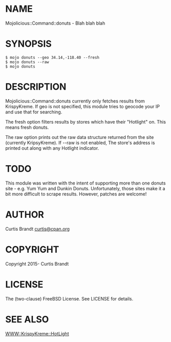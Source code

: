 # NAME

Mojolicious::Command::donuts - Blah blah blah

# SYNOPSIS

    $ mojo donuts --geo 34.14,-118.40 --fresh
    $ mojo donuts --raw
    $ mojo donuts

# DESCRIPTION

Mojolicious::Command::donuts currently only fetches results
from KrispyKreme. If geo is not specified, this module tries
to geocode your IP and use that for searching.

The fresh option filters results by stores which have their
"Hotlight" on. This means fresh donuts.

The raw option prints out the raw data structure returned from
the site (currently KripsyKreme). If --raw is not enabled,
The store's address is printed out along with any Hotlight
indicator.

# TODO

This module was written with the intent of supporting
more than one donuts site - e.g. Yum Yum and Dunkin Donuts.
Unfortunately, those sites make it a bit more difficult
to scrape results. However, patches are welcome!

# AUTHOR

Curtis Brandt <curtis@cpan.org>

# COPYRIGHT

Copyright 2015- Curtis Brandt

# LICENSE

The (two-clause) FreeBSD License. See LICENSE for details.

# SEE ALSO

[WWW::KrispyKreme::HotLight](https://metacpan.org/pod/WWW::KrispyKreme::HotLight)

